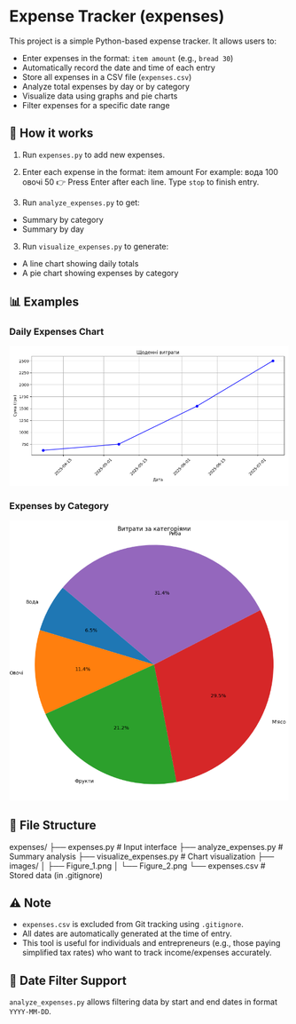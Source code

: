 # Expense Tracker (expenses)

This project is a simple Python-based expense tracker. It allows users to:

- Enter expenses in the format: `item amount` (e.g., `bread 30`)
- Automatically record the date and time of each entry
- Store all expenses in a CSV file (`expenses.csv`)
- Analyze total expenses by day or by category
- Visualize data using graphs and pie charts
- Filter expenses for a specific date range

## 🧾 How it works

1. Run `expenses.py` to add new expenses.  
2. Enter each expense in the format:
item amount
For example:
вода 100
овочі 50
👉 Press Enter after each line.
Type `stop` to finish entry.

2. Run `analyze_expenses.py` to get:
- Summary by category
- Summary by day

3. Run `visualize_expenses.py` to generate:
- A line chart showing daily totals
- A pie chart showing expenses by category

## 📊 Examples

### Daily Expenses Chart

![Daily Expenses](images/Figure_1.png)

### Expenses by Category

![Category Pie Chart](images/Figure_2.png)

## 📁 File Structure

expenses/
├── expenses.py # Input interface
├── analyze_expenses.py # Summary analysis
├── visualize_expenses.py # Chart visualization
├── images/
│ ├── Figure_1.png
│ └── Figure_2.png
└── expenses.csv # Stored data (in .gitignore)

## ⚠️ Note

- `expenses.csv` is excluded from Git tracking using `.gitignore`.
- All dates are automatically generated at the time of entry.
- This tool is useful for individuals and entrepreneurs (e.g., those paying simplified tax rates) who want to track income/expenses accurately.

## 📅 Date Filter Support

`analyze_expenses.py` allows filtering data by start and end dates in format `YYYY-MM-DD`.


